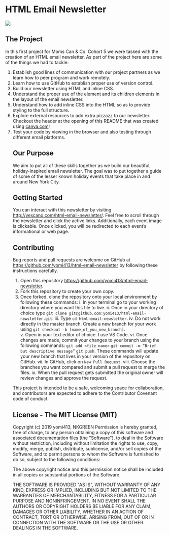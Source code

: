 # HTML Email Newsletter

<img src="https://i.imgur.com/jXvLQRa.png" />

## The Project

In this first project for Moms Can & Co. Cohort 5 we were tasked with the creation of an HTML email newsletter. As part of the project here are some of the things we had to tackle:

1. Establish good lines of communication with our project partners as we learn how to peer program and work remotely.
2. Learn how to use GitHub to establish proper use of version control.
3. Build our newsletter using HTML and inline CSS.
4. Understand the proper use of the <table> element and its children elements in the layout of the email newsletter.
5. Understand how to add inline CSS into the HTML so as to provide styling to the full structure.
6. Explore external resources to add extra pizzazz to our newsletter. Checkout the header at the opening of this README that was created using <a href="https://www.canva.com/">canva.com</a>!
7. Test your code by viewing in the browser and also testing through different email platforms.

## Our Purpose

We aim to put all of these skills together as we build our beautiful, holiday-inspired email newsletter. The goal was to put together a guide of some of the lesser known holiday events that take place in and around New York City.

## Getting Started

You can interact with this newsletter by visiting <a href="http://yescano.com/html-email-newsletter/">http://yescano.com/html-email-newsletter/</a>. Feel free to scroll through the newsletter and click the active links. Additionally, each event image is clickable. Once clicked, you will be redirected to each event’s informational or web page.

## Contributing

Bug reports and pull requests are welcome on GitHub at <a href="https://github.com/yomi413/html-email-newsletter">https://github.com/yomi413/html-email-newsletter</a> by following these instructions carefully.

1. Open this repository <a href="https://github.com/yomi413/html-email-newsletter">https://github.com/yomi413/html-email-newsletter</a>.
2. Fork this repository to create your own copy.
3. Once forked, clone the repository onto your local environment by following these commands:
   i. In your terminal go to your working directory where you want this file to live.
   ii. Once in your directory of choice type `git clone git@github.com:yomi413/html-email-newsletter.git`.
   iii. Type `cd html-email-newsletter`.
   iv. Do not work directly in the master branch. Create a new branch for your work using `git checkout -b [name_of_you_new_branch]`.  
   v. Open in your text editor of choice. I use VS Code.
   vi. Once changes are made, commit your changes to your branch using the following commands: `git add <file name>` `git commit -m “Brief but descriptive message”` `git push`. These commands will update your new branch that lives in your version of the repository on GitHub.
   vii. In GitHub, click on `New Pull Request`.
   viii. Choose the branches you want compared and submit a pull request to merge the files.
   ix. When the pull request gets submitted the original owner will review changes and approve the request.

This project is intended to be a safe, welcoming space for collaboration, and contributors are expected to adhere to the Contributor Covenant code of conduct.

## License - The MIT License (MIT)

Copyright (c) 2019 yomi413, NKGREEN
Permission is hereby granted, free of charge, to any person obtaining a copy of this software and associated documentation files (the "Software"), to deal in the Software without restriction, including without limitation the rights to use, copy, modify, merge, publish, distribute, sublicense, and/or sell copies of the Software, and to permit persons to whom the Software is furnished to do so, subject to the following conditions:

The above copyright notice and this permission notice shall be included in all copies or substantial portions of the Software.

THE SOFTWARE IS PROVIDED "AS IS", WITHOUT WARRANTY OF ANY KIND, EXPRESS OR IMPLIED, INCLUDING BUT NOT LIMITED TO THE WARRANTIES OF MERCHANTABILITY, FITNESS FOR A PARTICULAR PURPOSE AND NONINFRINGEMENT. IN NO EVENT SHALL THE AUTHORS OR COPYRIGHT HOLDERS BE LIABLE FOR ANY CLAIM, DAMAGES OR OTHER LIABILITY, WHETHER IN AN ACTION OF CONTRACT, TORT OR OTHERWISE, ARISING FROM, OUT OF OR IN CONNECTION WITH THE SOFTWARE OR THE USE OR OTHER DEALINGS IN THE SOFTWARE.

